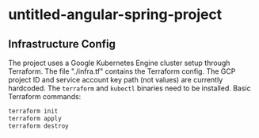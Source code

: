 # untitled-angular-spring-project

## Infrastructure Config

The project uses a Google Kubernetes Engine cluster setup through Terraform.
The file "./infra.tf" contains the Terraform config. The GCP project ID and
service account key path (not values) are currently hardcoded. The `terraform`
and `kubectl`  binaries need to be installed. Basic Terraform commands:

```sh
terraform init
terraform apply
terraform destroy
```
